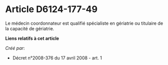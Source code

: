 # Article D6124-177-49

Le médecin coordonnateur est qualifié spécialiste en gériatrie ou titulaire de la capacité de gériatrie.

**Liens relatifs à cet article**

_Créé par_:

  - Décret n°2008-376 du 17 avril 2008 - art. 1
